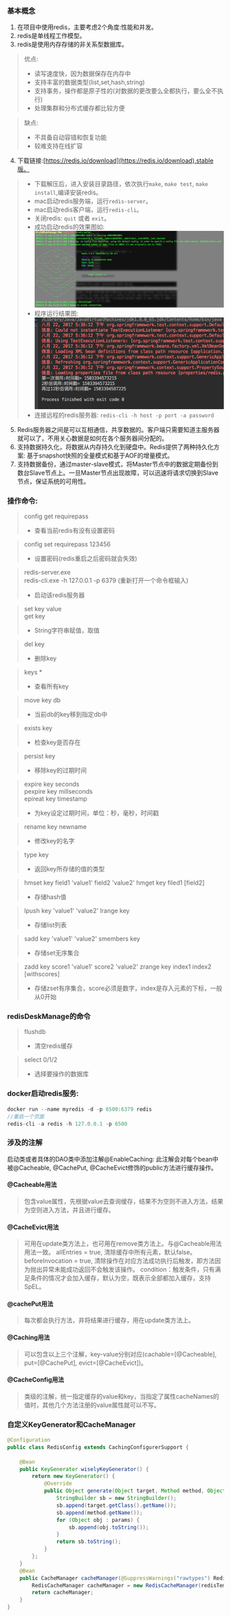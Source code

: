### 基本概念
1. 在项目中使用redis，主要考虑2个角度:性能和并发。
2. redis是单线程工作模型。
3. redis是使用内存存储的非关系型数据库。

> 优点:
>- 读写速度快，因为数据保存在内存中   
>- 支持丰富的数据类型(list,set,hash,string)
>- 支持事务，操作都是原子性的(对数据的更改要么全都执行，要么全不执行)
>- 处理集群和分布式缓存都比较方便    

> 缺点:
>- 不具备自动容错和恢复功能    
>- 较难支持在线扩容

4. 下载链接:[https://redis.io/download](https://redis.io/download),stable版。  
>- 下载解压后，进入安装目录路径，依次执行`make`, `make test`, `make install`,编译安装redis。  
>- mac启动redis服务端，运行`redis-server`。 
>- mac启动redis客户端，运行`redis-cli`。
>- 关闭redis: `quit` 或者 `exit`。  
>- 成功启动redis的效果图如: ![alt-text](/images/redis1.png)  
>- 程序运行结果图: ![alt-text](/images/redis2.png) 
>- 连接远程的redis服务器: `redis-cli -h host -p port -a password`

5. Redis服务器之间是可以互相通信，共享数据的。客户端只需要知道主服务器就可以了，不用关心数据是如何在各个服务器间分配的。
6. 支持数据持久化，将数据从内存持久化到硬盘中。Redis提供了两种持久化方案: 基于snapshot快照的全量模式和基于AOF的增量模式。
7. 支持数据备份，通过master-slave模式，将Master节点中的数据定期备份到数台Slave节点上。一旦Master节点出现故障，可以迅速将请求切换到Slave节点，保证系统的可用性。

### 操作命令:     
> config get requirepass   
>- 查看当前redis有没有设置密码     

> config set requirepass 123456
>- 设置密码(redis重启之后密码就会失效)

> redis-server.exe  
> redis-cli.exe -h 127.0.0.1 -p 6379 (重新打开一个命令框输入)
>- 启动该redis服务器  

> set key value   
> get key   
>- String字符串赋值，取值 

> del key
>- 删除key  

> keys *  
>- 查看所有key

> move key db  
>- 当前db的key移到指定db中 

> exists key  
>- 检查key是否存在  

> persist key  
>- 移除key的过期时间 

> expire key seconds   
> pexpire key millseconds   
> epireat key timestamp   
>- 为key设定过期时间，单位：秒，毫秒，时间戳 

> rename key newname   
>- 修改key的名字 

> type key  
>- 返回key所存储的值的类型  

> hmset key field1 'value1' field2 'value2'
> hmget key filed1 [field2]
>- 存储hash值

> lpush key 'value1' 'value2'
> lrange key
>- 存储list列表

> sadd key 'value1' 'value2' 
> smembers key
>- 存储set无序集合

> zadd key score1 'value1' score2 'value2'
> zrange key index1 index2 [withscores]
>- 存储zset有序集合，score必须是数字，index是存入元素的下标，一般从0开始

### redisDeskManage的命令   
> flushdb  
>- 清空redis缓存

> select 0/1/2    
>- 选择要操作的数据库

### docker启动redis服务:
```java
docker run --name myredis -d -p 6500:6379 redis
//重启一个页面
redis-cli -a redis -h 127.0.0.1 -p 6500   
```
  
### 涉及的注解   
启动类或者具体的DAO类中添加注解@EnableCaching:
此注解会对每个bean中被@Cacheable, @CachePut, @CacheEvict修饰的public方法进行缓存操作。   

#### @Cacheable用法
> 包含value属性，先根据value去查询缓存，结果不为空则不进入方法，结果为空则进入方法，并且进行缓存。

#### @CacheEvict用法
> 可用在update类方法上，也可用在remove类方法上。与@Cacheable用法用法一致。
> allEntries = true, 清除缓存中所有元素，默认false。
> beforeInvocation = true, 清除操作在对应方法成功执行后触发，即方法因为抛出异常未能成功返回不会触发该操作。
> condition：触发条件，只有满足条件的情况才会加入缓存，默认为空，既表示全部都加入缓存，支持SpEL。

#### @cachePut用法
> 每次都会执行方法，并将结果进行缓存，用在update类方法上。

#### @Caching用法
> 可以包含以上三个注解，key-value分别对应(cachable=[@Cacheable], put=[@CachePut], evict=[@CacheEvict])。

#### @CacheConfig用法
> 类级的注解，统一指定缓存的value和key，当指定了属性cacheNames的值时，其他几个方法注册的value属性就可以不写。

### 自定义KeyGenerator和CacheManager  
```java
@Configuration
public class RedisConfig extends CachingConfigurerSupport {

    @Bean
    public KeyGenerator wiselyKeyGenerator() {
        return new KeyGenerator() {
            @Override
            public Object generate(Object target, Method method, Object... params) {
                StringBuilder sb = new StringBuilder();
                sb.append(target.getClass().getName());
                sb.append(method.getName());
                for (Object obj : params) {
                    sb.append(obj.toString());
                }
                return sb.toString();
            }
        };
    }
    @Bean
    public CacheManager cacheManager(@SuppressWarnings("rawtypes") RedisTemplate redisTemplate) {
        RedisCacheManager cacheManager = new RedisCacheManager(redisTemplate);
        return cacheManager;
    }
}
```

